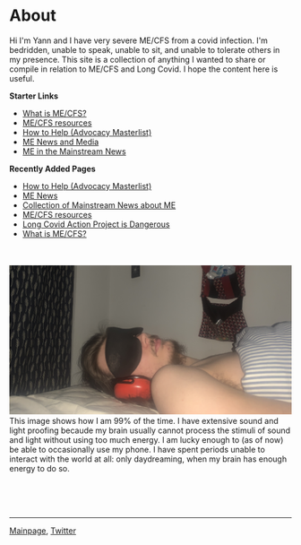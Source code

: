 # About
Hi I'm Yann and I have very severe ME/CFS from a covid infection. I'm bedridden, unable to speak, unable to sit, and unable to tolerate others in my presence. This site is a collection of anything I wanted to share or compile in relation to ME/CFS and Long Covid. I hope the content here is useful. 

**Starter Links**
* [What is ME/CFS?](me-cfs.md)
* [ME/CFS resources](useful-resources.md)
* [How to Help (Advocacy Masterlist)](how-to-help.md)
* [ME News and Media](community-news.md)
* [ME in the Mainstream News](me-inthenews.md)

**Recently Added Pages**
* [How to Help (Advocacy Masterlist)](how-to-help.md)
* [ME News](community-news.md)
* [Collection of Mainstream News about ME](me-inthenews.md)
* [ME/CFS resources](useful-resources.md)
* [Long Covid Action Project is Dangerous](LCAP.md)
* [What is ME/CFS?](me-cfs.md)

<br/> <br/>
![Image](IMG_9613.jpeg)
This image shows how I am 99% of the time. I have extensive sound and light proofing becaude my brain usually cannot process the stimuli of sound and light without using too much energy. I am lucky enough to (as of now) be able to occasionally use my phone. I have spent periods unable to interact with the world at all: only daydreaming, when my brain has enough energy to do so.

<br/><br/><br/>

---

[Mainpage](https://me-cfs.github.io), [Twitter](https://twitter.com/yann_mecfs)

